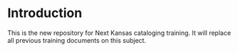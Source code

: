 # Introduction

This is the new repository for Next Kansas cataloging training. It will replace all previous training documents on this subject.


